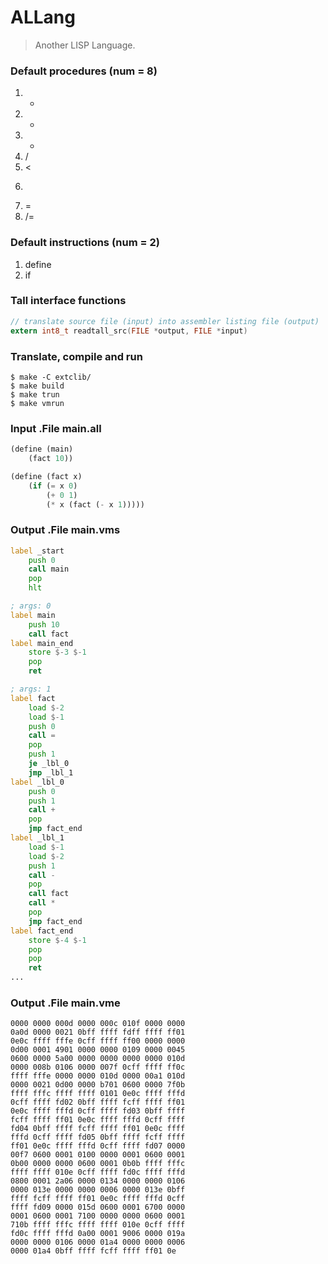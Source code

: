 # ALLang
> Another LISP Language.

### Default procedures (num = 8)
1. +
2. -
3. *
4. /
5. <
6. >
7. =
8. /=

### Default instructions (num = 2)
1. define
2. if

### Tall interface functions
```c
// translate source file (input) into assembler listing file (output)
extern int8_t readtall_src(FILE *output, FILE *input)
```

### Translate, compile and run
```
$ make -C extclib/
$ make build
$ make trun
$ make vmrun
```

### Input .File main.all
```lisp
(define (main)
    (fact 10))

(define (fact x)
    (if (= x 0) 
        (+ 0 1)
        (* x (fact (- x 1)))))
```

### Output .File main.vms
```asm
label _start
    push 0
    call main
    pop
    hlt

; args: 0
label main
    push 10
    call fact
label main_end
    store $-3 $-1
    pop
    ret

; args: 1
label fact
    load $-2
    load $-1
    push 0
    call =
    pop
    push 1
    je _lbl_0
    jmp _lbl_1
label _lbl_0
    push 0
    push 1
    call +
    pop
    jmp fact_end
label _lbl_1
    load $-1
    load $-2
    push 1
    call -
    pop
    call fact
    call *
    pop
    jmp fact_end
label fact_end
    store $-4 $-1
    pop
    pop
    ret
...
```

### Output .File main.vme
```
0000 0000 000d 0000 000c 010f 0000 0000
0a0d 0000 0021 0bff ffff fdff ffff ff01
0e0c ffff fffe 0cff ffff ff00 0000 0000
0d00 0001 4901 0000 0000 0109 0000 0045
0600 0000 5a00 0000 0000 0000 0000 010d
0000 008b 0106 0000 007f 0cff ffff ff0c
ffff fffe 0000 0000 010d 0000 00a1 010d
0000 0021 0d00 0000 b701 0600 0000 7f0b
ffff fffc ffff ffff 0101 0e0c ffff fffd
0cff ffff fd02 0bff ffff fcff ffff ff01
0e0c ffff fffd 0cff ffff fd03 0bff ffff
fcff ffff ff01 0e0c ffff fffd 0cff ffff
fd04 0bff ffff fcff ffff ff01 0e0c ffff
fffd 0cff ffff fd05 0bff ffff fcff ffff
ff01 0e0c ffff fffd 0cff ffff fd07 0000
00f7 0600 0001 0100 0000 0001 0600 0001
0b00 0000 0000 0600 0001 0b0b ffff fffc
ffff ffff 010e 0cff ffff fd0c ffff fffd
0800 0001 2a06 0000 0134 0000 0000 0106
0000 013e 0000 0000 0006 0000 013e 0bff
ffff fcff ffff ff01 0e0c ffff fffd 0cff
ffff fd09 0000 015d 0600 0001 6700 0000
0001 0600 0001 7100 0000 0000 0600 0001
710b ffff fffc ffff ffff 010e 0cff ffff
fd0c ffff fffd 0a00 0001 9006 0000 019a
0000 0000 0106 0000 01a4 0000 0000 0006
0000 01a4 0bff ffff fcff ffff ff01 0e
```
